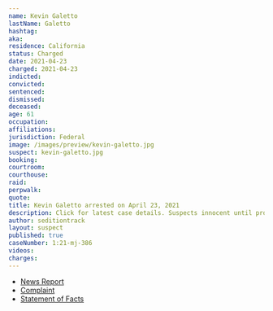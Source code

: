 ```yaml
---
name: Kevin Galetto
lastName: Galetto
hashtag:
aka:
residence: California
status: Charged
date: 2021-04-23
charged: 2021-04-23
indicted:
convicted: 
sentenced: 
dismissed: 
deceased:
age: 61
occupation:
affiliations:
jurisdiction: Federal
image: /images/preview/kevin-galetto.jpg
suspect: kevin-galetto.jpg
booking:
courtroom:
courthouse:
raid:
perpwalk:
quote:
title: Kevin Galetto arrested on April 23, 2021
description: Click for latest case details. Suspects innocent until proven guilty.
author: seditiontrack
layout: suspect
published: true
caseNumber: 1:21-mj-386
videos:
charges:
---
```

- [News Report](https://www.msn.com/en-us/news/us/61-year-old-westminster-man-arrested-in-connection-with-jan-6-capitol-riots/ar-BB1fZg2s)
- [Complaint](https://www.justice.gov/usao-dc/case-multi-defendant/file/1389316/download)
- [Statement of Facts](https://www.justice.gov/usao-dc/case-multi-defendant/file/1389321/download)
